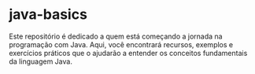 # java-basics
Este repositório é dedicado a quem está começando a jornada na programação com Java. Aqui, você encontrará recursos, exemplos e exercícios práticos que o ajudarão a entender os conceitos fundamentais da linguagem Java.

